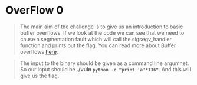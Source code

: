 # OverFlow 0

> The main aim of the challenge is to give us an introduction to basic buffer overflows. If we look at the code we can see that we need to cause a segmentation fault which will call the sigsegv_handler function and prints out the flag. You can read more about Buffer overflows [here](https://en.wikipedia.org/wiki/Buffer_overflow).

> The input to the binary should be given as a command line argumnet. So our input should be **./vuln `python -c "print 'a'*136"`**. And this will give us the flag.
